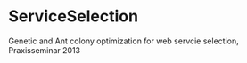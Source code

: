 ServiceSelection
================

Genetic and Ant colony optimization for web servcie selection, Praxisseminar 2013